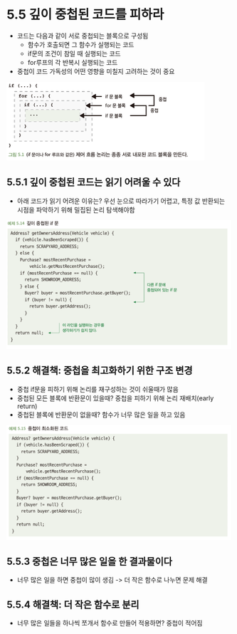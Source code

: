 # 5.5 깊이 중첩된 코드를 피하라
- 코드는 다음과 같이 서로 중첩되는 블록으로 구성됨
  - 함수가 호출되면 그 함수가 실행되는 코드
  - if문의 조건이 참일 때 실행되는 코드
  - for루프의 각 반복시 실행되는 코드
- 중첩이 코드 가독성의 어떤 영향을 미칠지 고려하는 것이 중요

![img_11.png](img_11.png)


## 5.5.1 깊이 중첩된 코드는 읽기 어려울 수 있다
- 아래 코드가 읽기 어려운 이유는? 우선 눈으로 따라가기 어렵고, 특정 값 반환되는 시점을 파악하기 위해 밀집된 논리 탐색해야함

![img_12.png](img_12.png)

## 5.5.2 해결책: 중첩을 최고화하기 위한 구조 변경
- 중첩 if문을 피하기 위해 논리를 재구성하는 것이 쉬울때가 많음 
- 중첩된 모든 블록에 반환문이 있을때? 중첩을 피하기 위해 논리 재배치(early return)
- 중첩된 블록에 반환문이 없을때? 함수가 너무 많은 일을 하고 있음

![img_13.png](img_13.png)

## 5.5.3 중첩은 너무 많은 일을 한 결과물이다
- 너무 많은 일을 하면 중첩이 많이 생김 -> 더 작은 함수로 나누면 문제 해결

## 5.5.4 해결책: 더 작은 함수로 분리
- 너무 많은 일들을 하나씩 쪼개서 함수로 만들어 적용하면? 중첩이 적어짐
